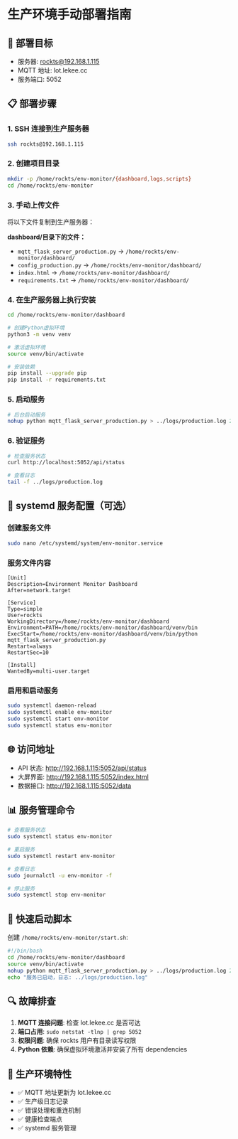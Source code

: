 # 生产环境手动部署指南

## 🎯 部署目标

- 服务器: rockts@192.168.1.115
- MQTT 地址: lot.lekee.cc
- 服务端口: 5052

## 📋 部署步骤

### 1. SSH 连接到生产服务器

```bash
ssh rockts@192.168.1.115
```

### 2. 创建项目目录

```bash
mkdir -p /home/rockts/env-monitor/{dashboard,logs,scripts}
cd /home/rockts/env-monitor
```

### 3. 手动上传文件

将以下文件复制到生产服务器：

**dashboard/目录下的文件：**

- `mqtt_flask_server_production.py` → `/home/rockts/env-monitor/dashboard/`
- `config_production.py` → `/home/rockts/env-monitor/dashboard/`
- `index.html` → `/home/rockts/env-monitor/dashboard/`
- `requirements.txt` → `/home/rockts/env-monitor/dashboard/`

### 4. 在生产服务器上执行安装

```bash
cd /home/rockts/env-monitor/dashboard

# 创建Python虚拟环境
python3 -m venv venv

# 激活虚拟环境
source venv/bin/activate

# 安装依赖
pip install --upgrade pip
pip install -r requirements.txt
```

### 5. 启动服务

```bash
# 后台启动服务
nohup python mqtt_flask_server_production.py > ../logs/production.log 2>&1 &
```

### 6. 验证服务

```bash
# 检查服务状态
curl http://localhost:5052/api/status

# 查看日志
tail -f ../logs/production.log
```

## 🔧 systemd 服务配置（可选）

### 创建服务文件

```bash
sudo nano /etc/systemd/system/env-monitor.service
```

### 服务文件内容

```
[Unit]
Description=Environment Monitor Dashboard
After=network.target

[Service]
Type=simple
User=rockts
WorkingDirectory=/home/rockts/env-monitor/dashboard
Environment=PATH=/home/rockts/env-monitor/dashboard/venv/bin
ExecStart=/home/rockts/env-monitor/dashboard/venv/bin/python mqtt_flask_server_production.py
Restart=always
RestartSec=10

[Install]
WantedBy=multi-user.target
```

### 启用和启动服务

```bash
sudo systemctl daemon-reload
sudo systemctl enable env-monitor
sudo systemctl start env-monitor
sudo systemctl status env-monitor
```

## 🌐 访问地址

- API 状态: http://192.168.1.115:5052/api/status
- 大屏界面: http://192.168.1.115:5052/index.html
- 数据接口: http://192.168.1.115:5052/data

## 📊 服务管理命令

```bash
# 查看服务状态
sudo systemctl status env-monitor

# 重启服务
sudo systemctl restart env-monitor

# 查看日志
sudo journalctl -u env-monitor -f

# 停止服务
sudo systemctl stop env-monitor
```

## 🚀 快速启动脚本

创建 `/home/rockts/env-monitor/start.sh`:

```bash
#!/bin/bash
cd /home/rockts/env-monitor/dashboard
source venv/bin/activate
nohup python mqtt_flask_server_production.py > ../logs/production.log 2>&1 &
echo "服务已启动，日志: ../logs/production.log"
```

## 🔍 故障排查

1. **MQTT 连接问题**: 检查 lot.lekee.cc 是否可达
2. **端口占用**: `sudo netstat -tlnp | grep 5052`
3. **权限问题**: 确保 rockts 用户有目录读写权限
4. **Python 依赖**: 确保虚拟环境激活并安装了所有 dependencies

## 📝 生产环境特性

- ✅ MQTT 地址更新为 lot.lekee.cc
- ✅ 生产级日志记录
- ✅ 错误处理和重连机制
- ✅ 健康检查端点
- ✅ systemd 服务管理
